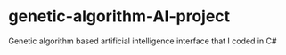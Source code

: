 # genetic-algorithm-AI-project
Genetic algorithm based artificial intelligence interface that I coded in C#
